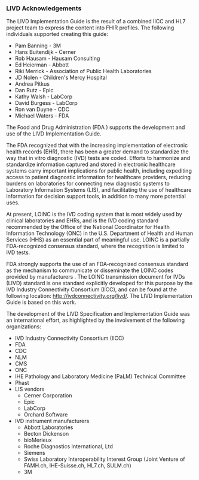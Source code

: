 ### LIVD Acknowledgements

The LIVD Implementation Guide is the result of a combined IICC and HL7 project team to express the content into FHIR profiles. The following individuals supported creating this guide:

* Pam Banning - 3M
* Hans Buitendijk - Cerner
* Rob Hausam - Hausam Consulting
* Ed Heierman - Abbott
* Riki Merrick - Association of Public Health Laboratories
* JD Nolen - Children's Mercy Hospital
* Andrea Pitkus
* Dan Rutz - Epic
* Kathy Walsh - LabCorp
* David Burgess - LabCorp
* Ron van Duyne - CDC
* Michael Waters - FDA

The  Food and Drug Administration (FDA ) supports the development and use of the LIVD Implementation Guide.

The FDA recognized that with the increasing implementation of electronic health records (EHR), there has been a greater demand to standardize the way that in vitro diagnostic (IVD) tests are coded. Efforts to harmonize and standardize information captured and stored in electronic healthcare systems carry important implications for public health, including expediting access to patient diagnostic information for healthcare providers, reducing burdens on laboratories for connecting new diagnostic systems to Laboratory Information Systems (LIS), and facilitating the use of healthcare information for decision support tools, in addition to many more potential uses.

At present, LOINC is the IVD coding system that is most widely used by clinical laboratories and EHRs, and is the IVD coding standard recommended by the Office of the National Coordinator for Health Information Technology (ONC) in the U.S. Department of Health and Human Services (HHS) as an essential part of meaningful use. LOINC is a partially FDA-recognized consensus standard, where the recognition is limited to IVD tests.

FDA strongly supports the use of an FDA-recognized consensus standard as the mechanism to communicate or disseminate the LOINC codes provided by manufacturers . The LOINC transmission document for IVDs (LIVD) standard is one standard explicitly developed for this purpose by the IVD Industry Connectivity Consortium (IICC), and can be found at the following location: http://ivdconnectivity.org/livd/. The LIVD Implementation Guide is based on this work.

The development of the LIVD Specification and Implementation Guide was an international effort, as highlighted by the involvement of the following organizations:

* IVD Industry Connectivity Consortium (IICC)
* FDA
* CDC
* NLM
* CMS
* ONC
* IHE Pathology and Laboratory Medicine (PaLM) Technical Committee
* Phast
* LIS vendors
    * Cerner Corporation
    * Epic
    * LabCorp
    * Orchard Software
* IVD instrument manufacturers
    * Abbott Laboratories
    * Becton Dickenson
    * bioMerieux
    * Roche Diagnostics International, Ltd
    * Siemens
    * Swiss Laboratory Interoperability Interest Group (Joint Venture of FAMH.ch, IHE-Suisse.ch, HL7.ch, SULM.ch)
    * 3M

